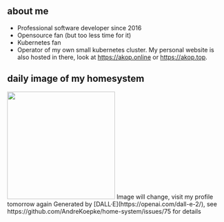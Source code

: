 
## about me
* Professional software developer since 2016
* Opensource fan (but too less time for it)
* Kubernetes fan
* Operator of my own small kubernetes cluster. My personal website is also hosted in there, look at https://akop.online or https://akop.top.

## daily image of my homesystem
<img src="https://homesystem.akop.online/v1/images/daily.jpg" data-canonical-src="https://telegram.akop.online/v1/images/daily.jpg" width="250" height="250" /> 
Image will change, visit my profile tomorrow again  
Generated by [DALL·E](https://openai.com/dall-e-2/), see https://github.com/AndreKoepke/home-system/issues/75 for details
